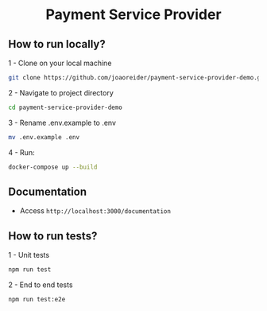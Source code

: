 
<h1 align="center">
  Payment Service Provider 
</h1>

## How to run locally?

1 - Clone on your local machine

```bash
git clone https://github.com/joaoreider/payment-service-provider-demo.git
```

2 - Navigate to project directory

```bash
cd payment-service-provider-demo

```


3 - Rename .env.example to .env

```bash
mv .env.example .env
```

4 - Run:

```bash
docker-compose up --build
```

## Documentation
- Access `http://localhost:3000/documentation`

## How to run tests?

1 - Unit tests

```bash
npm run test
```

2 - End to end tests
```bash
npm run test:e2e
```



